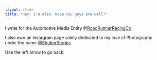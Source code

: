 ```yaml
---
layout: slide
title: "Hey! I'm Alen. Hope you guys are well?"
---
```

I write for the Automotive Media Entity [@RoadRunnerRacingCo](https://medium.com/@roadrunnerracingco)

I also own an Instagram page solely dedicated to my love of Photography under the name [@ShutterStories](https://www.instagram.com/shutter__stories/)

Use the left arrow to go back!
